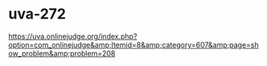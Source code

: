 # uva-272
https://uva.onlinejudge.org/index.php?option=com_onlinejudge&amp;Itemid=8&amp;category=607&amp;page=show_problem&amp;problem=208
